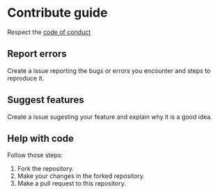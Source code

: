 # Contribute guide

Respect the [code of conduct](CODE_OF_CONDUCT.md)

## Report errors

Create a issue reporting the bugs or errors you encounter and steps to reproduce it.

## Suggest features

Create a issue sugesting your feature and explain why it is a good idea.

## Help with code

Follow those steps:

1. Fork the repository.
1. Make your changes in the forked repository.
1. Make a pull request to this repository.

